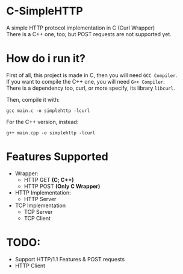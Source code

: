 # C-SimpleHTTP
A simple HTTP protocol implementation in C (Curl Wrapper)  
There is a C++ one, too; but POST requests are not supported yet.

# How do i run it?
First of all, this project is made in C, then you will need `GCC Compiler`.  
If you want to compile the C++ one, you will need `G++ Compiler`.  
There is a dependency too, curl, or more specify, its library `libcurl`.  

Then, compile it with:  
```
gcc main.c -o simplehttp -lcurl
```

For the C++ version, instead:
```
g++ main.cpp -o simplehttp -lcurl
```

# Features Supported
- Wrapper:
    - HTTP GET **(C; C++)**
    - HTTP POST **(Only C Wrapper)**
- HTTP Implementation:
    - HTTP Server 
- TCP Implementation
    - TCP Server
    - TCP Client

# TODO:
- Support HTTP/1.1 Features & POST requests
- HTTP Client
 